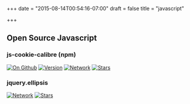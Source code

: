 +++
date = "2015-08-14T00:54:16-07:00"
draft = false
title = "javascript"

+++

## Open Source Javascript

### js-cookie-calibre (npm)

[![On Github](https://img.shields.io/npm/dm/js-cookie-calibre.svg)](https://github.com/pboling/js-cookie-calibre)
[![Version](https://img.shields.io/npm/v/js-cookie-calibre.svg)](https://github.com/pboling/js-cookie-calibre)
[![Network](https://img.shields.io/github/forks/pboling/js-cookie-calibre.svg?style=social)](https://github.com/pboling/js-cookie-calibre/network)
[![Stars](https://img.shields.io/github/stars/pboling/js-cookie-calibre.svg?style=social)](https://github.com/pboling/js-cookie-calibre/stargazers)

### jquery.ellipsis

[![Network](https://img.shields.io/github/forks/pboling/jquery.ellipsis.svg?style=social)](https://github.com/pboling/jquery.ellipsis/network)
[![Stars](https://img.shields.io/github/stars/pboling/jquery.ellipsis.svg?style=social)](https://github.com/pboling/jquery.ellipsis/stargazers)
